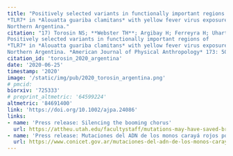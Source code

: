 ```yaml
---
title: "Positively selected variants in functionally important regions of
*TLR7* in *Alouatta guariba clamitans* with yellow fever virus exposure in
Northern Argentina."
citation: "17) Torosin NS; **Webster TH**; Argibay H; Ferreyra H; Uhart M; Agostini I; Knapp LA. 2020.
Positively selected variants in functionally important regions of
*TLR7* in *Alouatta guariba clamitans* with yellow fever virus exposure in
Northern Argentina. *American Journal of Physical Anthropology* 173: 50-60."
citation_id: 'torosin_2020_argentina'
date: '2020-06-25'
timestamp: '2020'
image: '/static/img/pub/2020_torosin_argentina.png'
# pmcid:
biorxiv: '725333'
# preprint_altmetric: '64599224'
altmetric: '84691400'
link: 'https://doi.org/10.1002/ajpa.24086'
links:
- name: 'Press release: Silencing the booming chorus'
  url: https://attheu.utah.edu/facultystaff/mutations-may-have-saved-brown-howlers-from-yellow-fever-virus/
- name: 'Press release: Mutaciones del ADN de los monos carayá rojos podrían haberlos salvado de la fiebre amarilla'
  url: https://www.conicet.gov.ar/mutaciones-del-adn-de-los-monos-caraya-rojos-podrian-haberlos-salvado-de-la-fiebre-amarilla/
---
```

